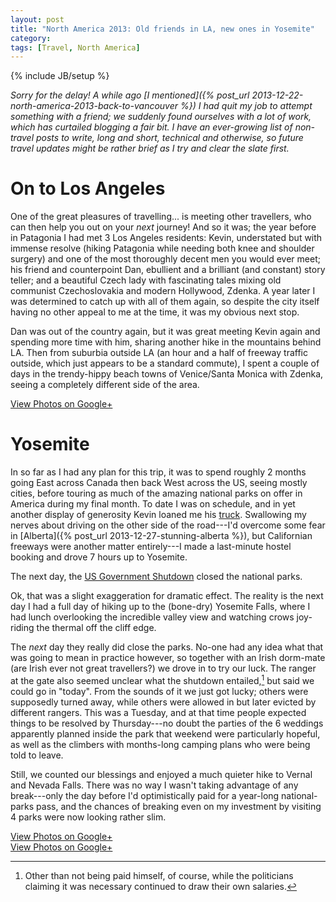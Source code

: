 ```yaml
---
layout: post
title: "North America 2013: Old friends in LA, new ones in Yosemite"
category: 
tags: [Travel, North America]
---
```

{% include JB/setup %}

*Sorry for the delay!  A while ago
[I mentioned]({% post_url 2013-12-22-north-america-2013-back-to-vancouver %})
I had quit my job to attempt something with a friend; we suddenly
found ourselves with a lot of work, which has curtailed blogging a
fair bit.  I have an ever-growing list of non-travel posts to write,
long and short, technical and otherwise, so future travel updates
might be rather brief as I try and clear the slate first.*

# On to Los Angeles

One of the great pleasures of travelling... is meeting other
travellers, who can then help you out on your *next* journey!  And so
it was; the year before in Patagonia I had met 3 Los Angeles
residents: Kevin, understated but with immense resolve (hiking
Patagonia while needing both knee and shoulder surgery) and one of the
most thoroughly decent men you would ever meet; his friend and
counterpoint Dan, ebullient and a brilliant (and constant) story
teller; and a beautiful Czech lady with fascinating tales mixing old
communist Czechoslovakia and modern Hollywood, Zdenka.  A year later I
was determined to catch up with all of them again, so despite the city
itself having no other appeal to me at the time, it was my obvious next
stop.

Dan was out of the country again, but it was great meeting Kevin again
and spending more time with him, sharing another hike in the mountains
behind LA.  Then from suburbia outside LA (an hour and a half of
freeway traffic outside, which just appears to be a standard commute),
I spent a couple of days in the trendy-hippy beach towns of
Venice/Santa Monica with Zdenka, seeing a completely different side of
the area.

<div data-album="5927628463157057553" class="gallery"><a href="https://plus.google.com/photos/110262280296887306226/albums/5927628463157057553">View Photos on Google+</a></div>


# Yosemite

In so far as I had any plan for this trip, it was to spend roughly 2
months going East across Canada then back West across the US, seeing
mostly cities, before touring as much of the amazing national parks on
offer in America during my final month.  To date I was on schedule,
and in yet another display of generosity Kevin loaned me his
[truck](http://en.wikipedia.org/wiki/Ford_F-Series).  Swallowing my
nerves about driving on the other side of the road---I'd overcome some
fear in [Alberta]({% post_url 2013-12-27-stunning-alberta %}), but
Californian freeways were another matter entirely---I made a
last-minute hostel booking and drove 7 hours up to Yosemite.

The next day, the
[US Government Shutdown](http://en.wikipedia.org/wiki/Government_shutdown_in_the_United_States)
closed the national parks.

Ok, that was a slight exaggeration for dramatic effect.  The reality
is the next day I had a full day of hiking up to the (bone-dry)
Yosemite Falls, where I had lunch overlooking the incredible valley
view and watching crows joy-riding the thermal off the cliff edge.

The *next* day they really did close the parks.  No-one had any idea
what that was going to mean in practice however, so together with an
Irish dorm-mate (are Irish ever not great travellers?) we drove in to
try our luck.  The ranger at the gate also seemed unclear what the
shutdown entailed,[^1] but said we could go in "today".  From the sounds
of it we just got lucky; others were supposedly turned away, while
others were allowed in but later evicted by different rangers.  This
was a Tuesday, and at that time people expected things to be resolved
by Thursday---no doubt the parties of the 6 weddings apparently
planned inside the park that weekend were particularly hopeful, as
well as the climbers with months-long camping plans who were being
told to leave.

Still, we counted our blessings and enjoyed a much quieter hike to
Vernal and Nevada Falls.  There was no way I wasn't taking advantage
of any break---only the day before I'd optimistically paid for a
year-long national-parks pass, and the chances of breaking even on my
investment by visiting 4 parks were now looking rather slim.

<div data-album="5929642089921812001" class="gallery"><a href="https://plus.google.com/photos/110262280296887306226/albums/5929642089921812001">View Photos on Google+</a></div>

<div data-album="5931159291538545425" class="gallery"><a href="https://plus.google.com/photos/110262280296887306226/albums/5931159291538545425">View Photos on Google+</a></div>

[^1]: Other than not being paid himself, of course, while the
politicians claiming it was necessary continued to draw their own
salaries.
